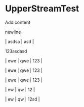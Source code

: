 # UpperStreamTest

Add content

newline

| asdsa | asd  |

123asdasd

| ewe | qwe | 123 |

| ewe | qwe | 123 |

| ewe | qwe | 123 |

| ew | qw | 12 |

| ew | qw | 12sd |

